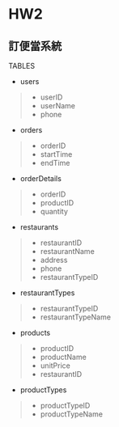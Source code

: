 # HW2

## 訂便當系統

TABLES

- users
> - userID
> - userName
> - phone

- orders
> - orderID
> - startTime
> - endTime

- orderDetails
> - orderID
> - productID
> - quantity

- restaurants
> - restaurantID
> - restaurantName
> - address
> - phone
> - restaurantTypeID

- restaurantTypes
> - restaurantTypeID
> - restaurantTypeName

- products
> - productID
> - productName
> - unitPrice
> - restaurantID

- productTypes
> - productTypeID
> - productTypeName
